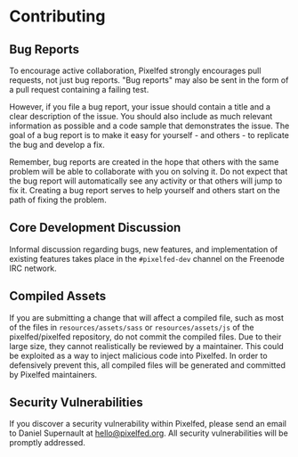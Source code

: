 # Contributing

## Bug Reports
To encourage active collaboration, Pixelfed strongly encourages pull requests, not just bug reports. "Bug reports" may also be sent in the form of a pull request containing a failing test.
    
However, if you file a bug report, your issue should contain a title and a clear description of the issue. You should also include as much relevant information as possible and a code sample that demonstrates the issue. The goal of a bug report is to make it easy for yourself - and others - to replicate the bug and develop a fix.
    
Remember, bug reports are created in the hope that others with the same problem will be able to collaborate with you on solving it. Do not expect that the bug report will automatically see any activity or that others will jump to fix it. Creating a bug report serves to help yourself and others start on the path of fixing the problem.

## Core Development Discussion
Informal discussion regarding bugs, new features, and implementation of existing features takes place in the ```#pixelfed-dev``` channel on the Freenode IRC network.

## Compiled Assets
If you are submitting a change that will affect a compiled file, such as most of the files in ```resources/assets/sass``` or ```resources/assets/js``` of the pixelfed/pixelfed repository, do not commit the compiled files. Due to their large size, they cannot realistically be reviewed by a maintainer. This could be exploited as a way to inject malicious code into Pixelfed. In order to defensively prevent this, all compiled files will be generated and committed by Pixelfed maintainers.

## Security Vulnerabilities
If you discover a security vulnerability within Pixelfed, please send an email to Daniel Supernault at hello@pixelfed.org. All security vulnerabilities will be promptly addressed.